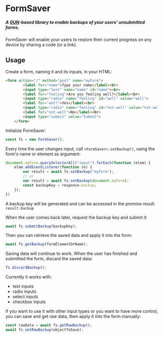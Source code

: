 # FormSaver
##### A [GUN](https://gun.eco)-based library to enable backups of your users' unsubmitted forms.

FormSaver will enable your users to restore their current progress on any device by sharing a code (or a link).

## Usage
Create a form, naming it and its inputs, in your HTML:
```html
<form action="/" method="post" name="myForm">
        <label for="name">Type your name</label><br>
        <input type="text" name="name" id="name"><br>
        <label for="feeling">Are you feeling well?</label><br>
        <input type="radio" name="feeling" id="well" value="well">
        <label for="well">Yes</label><br>
        <input type="radio" name="feeling" id="not-well" value="not-well">
        <label for="not-well">No</label><br>
        <input type="submit" value="Submit">
    </form>
```
Initialize FormSaver:
```js
const fs = new FormSaver();
```
Every time the user changes input, call `<FormSaver>.setBackup()`, using the form's name or element as argument:
```js
document.myForm.querySelectorAll("input").forEach(function (elem) {
    elem.addEventListener(function (e) {
        var result = await fs.setBackup("myForm");
        // or
        var result = await fs.setBackup(document.myForm);
        const backupKey = response.backup;
    });
})
```
A backup key will be generated and can be accessed in the promise result: `result.backup`

When the user comes back later, request the backup key and submit it:
```js
await fs.submitBackup(backupKey);
```
Then you can retrieve the saved data and apply it into the form:
```js
await fs.getBackup(formElementOrName);
```
Saving data will continue to work.
When the user has finished and submitted the form, discard the saved data:
```js
fs.discardBackup();
```
Currently it works with:
- text inputs
- radio inputs
- select inputs
- checkbox inputs

If you want to use it with other input types or you want to have more control, you can save and get raw data, then apply it into the form manually:
```js
const rawData = await fs.getRawBackup();
await fs.setRawBackup(objectToSave);
```